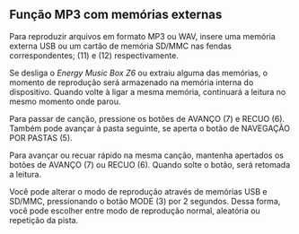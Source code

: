 ## Função MP3 com memórias externas

Para reproduzir arquivos em formato MP3 ou WAV, insere uma memória externa USB ou um cartão de memória SD/MMC nas fendas correspondentes; (11) e (12) respectivamente.

Se desliga o *Energy Music Box Z6* ou extraiu alguma das memórias, o momento de reprodução será armazenado na memória interna do dispositivo. Quando volte à ligar a mesma memória, continuará a leitura no mesmo momento onde parou.

Para passar de canção, pressione os botões de AVANÇO (7) e RECUO (6). Também pode avançar à pasta seguinte, se aperta o botão de NAVEGAÇÃO POR PASTAS (5).

Para avançar ou recuar rápido na mesma canção, mantenha apertados os botões de AVANÇO (7) ou RECUO (6). Quando solte o botão, será retomada a leitura.

Você pode alterar o modo de reprodução através de memórias USB e SD/MMC, pressionando o botão MODE (3) por 2 segundos. Dessa forma, você pode escolher entre modo de reprodução normal, aleatória ou repetição da pista.
